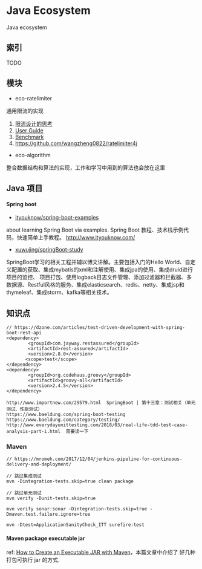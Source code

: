 # Java Ecosystem

Java ecosystem

## 索引

TODO

## 模块

- eco-ratelimiter

通用限流的实现

1. [限流设计的思考](https://mp.weixin.qq.com/s/k9tm-4lBwm69nxnYp9octA)
2. [User Guide](https://github.com/wangzheng0822/ratelimiter4j/wiki/1.-User-Guide%E5%BC%80%E5%8F%91%E6%89%8B%E5%86%8C)
3. [Benchmark](https://github.com/wangzheng0822/ratelimiter4j/wiki/2.-Benchmark%E6%80%A7%E8%83%BD%E6%B5%8B%E8%AF%95%E6%8A%A5%E5%91%8A)
4. https://github.com/wangzheng0822/ratelimiter4j

- eco-algorithm

整合数据结构和算法的实现，工作和学习中用到的算法也会放在这里

## Java 项目

#### Spring boot

- [ityouknow/spring-boot-examples](https://github.com/ityouknow/spring-boot-examples)

about learning Spring Boot via examples. Spring Boot 教程、技术栈示例代码，快速简单上手教程。 http://www.ityouknow.com/

- [xuwujing/springBoot-study](https://github.com/xuwujing/springBoot-study)

SpringBoot学习的相关工程并辅以博文讲解。主要包括入门的Hello World、自定义配置的获取、集成mybatis的xml和注解使用、集成jpa的使用、集成druid进行项目的监控、 项目打包、使用logback日志文件管理、添加过滤器和拦截器、多数据源、Restful风格的服务、集成elasticsearch、redis、netty、集成jsp和thymeleaf、集成storm、kafka等相关技术。

## 知识点

```
// https://dzone.com/articles/test-driven-development-with-spring-boot-rest-api
<dependency>
        <groupId>com.jayway.restassured</groupId>
        <artifactId>rest-assured</artifactId>
        <version>2.8.0</version>
       <scope>test</scope>
</dependency>
<dependency>
        <groupId>org.codehaus.groovy</groupId>
        <artifactId>groovy-all</artifactId>
        <version>2.4.5</version>
</dependency>
```

```
http://www.importnew.com/29579.html  SpringBoot | 第十三章：测试相关（单元测试、性能测试）
https://www.baeldung.com/spring-boot-testing
https://www.baeldung.com/category/testing/
http://www.everydayunittesting.com/2018/03/real-life-tdd-test-case-analysis-part-i.html  需要读一下
```

### Maven

```
// https://mromeh.com/2017/12/04/jenkins-pipeline-for-continuous-delivery-and-deployment/

// 跳过集成测试
mvn -Dintegration-tests.skip=true clean package

// 跳过单元测试
mvn verify -Dunit-tests.skip=true

mvn verify sonar:sonar -Dintegration-tests.skip=true -Dmaven.test.failure.ignore=true

mvn -Dtest=ApplicationSanityCheck_ITT surefire:test
```

#### Maven package executable jar

ref: [How to Create an Executable JAR with Maven](https://www.baeldung.com/executable-jar-with-maven)，本篇文章中介绍了
好几种打包可执行 jar 的方式.

